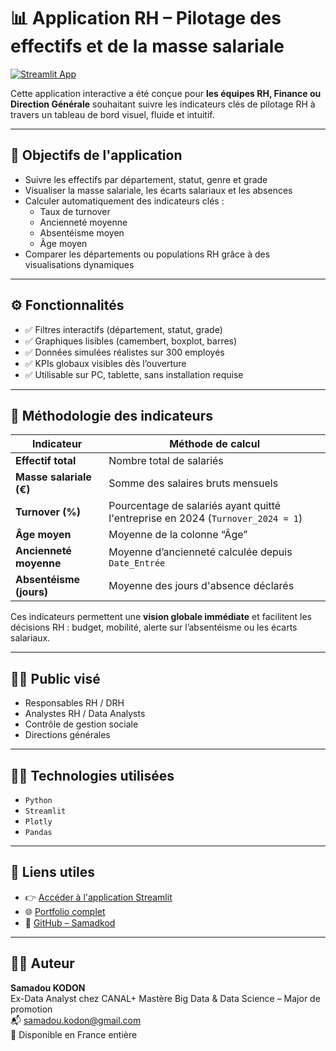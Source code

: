 # 📊 Application RH – Pilotage des effectifs et de la masse salariale

[![Streamlit App](https://streamlit.io/images/brand/streamlit-logo-primary-colormark-darktext.png)](https://[tonlien](https://pilotage-rh-app-wubxnqn8rmvmcdwmpd4jnp.streamlit.app/).streamlit.app)

Cette application interactive a été conçue pour **les équipes RH, Finance ou Direction Générale** souhaitant suivre les indicateurs clés de pilotage RH à travers un tableau de bord visuel, fluide et intuitif.

---

## 🎯 Objectifs de l'application

- Suivre les effectifs par département, statut, genre et grade
- Visualiser la masse salariale, les écarts salariaux et les absences
- Calculer automatiquement des indicateurs clés :
  - Taux de turnover
  - Ancienneté moyenne
  - Absentéisme moyen
  - Âge moyen
- Comparer les départements ou populations RH grâce à des visualisations dynamiques

---

## ⚙️ Fonctionnalités

- ✅ Filtres interactifs (département, statut, grade)
- ✅ Graphiques lisibles (camembert, boxplot, barres)
- ✅ Données simulées réalistes sur 300 employés
- ✅ KPIs globaux visibles dès l’ouverture
- ✅ Utilisable sur PC, tablette, sans installation requise

---

## 🧮 Méthodologie des indicateurs

| Indicateur                 | Méthode de calcul                                                                 |
|---------------------------|-----------------------------------------------------------------------------------|
| **Effectif total**        | Nombre total de salariés                                                         |
| **Masse salariale (€)**   | Somme des salaires bruts mensuels                                                |
| **Turnover (%)**          | Pourcentage de salariés ayant quitté l'entreprise en 2024 (`Turnover_2024 = 1`) |
| **Âge moyen**             | Moyenne de la colonne “Âge”                                                      |
| **Ancienneté moyenne**    | Moyenne d’ancienneté calculée depuis `Date_Entrée`                               |
| **Absentéisme (jours)**   | Moyenne des jours d'absence déclarés                                             |

Ces indicateurs permettent une **vision globale immédiate** et facilitent les décisions RH : budget, mobilité, alerte sur l’absentéisme ou les écarts salariaux.

---

## 👨‍💼 Public visé

- Responsables RH / DRH
- Analystes RH / Data Analysts
- Contrôle de gestion sociale
- Directions générales

---

## 🧑‍💻 Technologies utilisées

- `Python`
- `Streamlit`
- `Plotly`
- `Pandas`

---

## 🔗 Liens utiles

- 👉 [Accéder à l'application Streamlit](https://[tonlien](https://pilotage-rh-app-wubxnqn8rmvmcdwmpd4jnp.streamlit.app/).streamlit.app)
- 🌐 [Portfolio complet](https://samadkod.github.io/)
- 🐙 [GitHub – Samadkod](https://github.com/Samadkod)

---

## 🙋‍♂️ Auteur

**Samadou KODON**  
Ex-Data Analyst chez CANAL+
Mastère Big Data & Data Science – Major de promotion  
📬 samadou.kodon@gmail.com  
📍 Disponible en France entière
